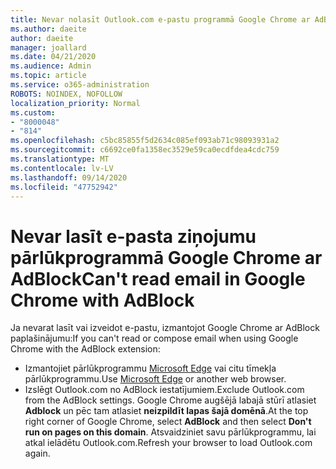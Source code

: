 ```yaml
---
title: Nevar nolasīt Outlook.com e-pastu programmā Google Chrome ar AdBlock
ms.author: daeite
author: daeite
manager: joallard
ms.date: 04/21/2020
ms.audience: Admin
ms.topic: article
ms.service: o365-administration
ROBOTS: NOINDEX, NOFOLLOW
localization_priority: Normal
ms.custom:
- "8000048"
- "814"
ms.openlocfilehash: c5bc85855f5d2634c085ef093ab71c98093931a2
ms.sourcegitcommit: c6692ce0fa1358ec3529e59ca0ecdfdea4cdc759
ms.translationtype: MT
ms.contentlocale: lv-LV
ms.lasthandoff: 09/14/2020
ms.locfileid: "47752942"
---
```

# <a name="cant-read-email-in-google-chrome-with-adblock"></a><span data-ttu-id="078ea-102">Nevar lasīt e-pasta ziņojumu pārlūkprogrammā Google Chrome ar AdBlock</span><span class="sxs-lookup"><span data-stu-id="078ea-102">Can't read email in Google Chrome with AdBlock</span></span>

<span data-ttu-id="078ea-103">Ja nevarat lasīt vai izveidot e-pastu, izmantojot Google Chrome ar AdBlock paplašinājumu:</span><span class="sxs-lookup"><span data-stu-id="078ea-103">If you can't read or compose email when using Google Chrome with the AdBlock extension:</span></span>

- <span data-ttu-id="078ea-104">Izmantojiet pārlūkprogrammu [Microsoft Edge](https://go.microsoft.com/fwlink/p/?linkid=2001503&amp;clcid=0x409) vai citu tīmekļa pārlūkprogrammu.</span><span class="sxs-lookup"><span data-stu-id="078ea-104">Use [Microsoft Edge](https://go.microsoft.com/fwlink/p/?linkid=2001503&amp;clcid=0x409) or another web browser.</span></span>
- <span data-ttu-id="078ea-105">Izslēgt Outlook.com no AdBlock iestatījumiem.</span><span class="sxs-lookup"><span data-stu-id="078ea-105">Exclude Outlook.com from the AdBlock settings.</span></span> <span data-ttu-id="078ea-106">Google Chrome augšējā labajā stūrī atlasiet **Adblock** un pēc tam atlasiet **neizpildīt lapas šajā domēnā**.</span><span class="sxs-lookup"><span data-stu-id="078ea-106">At the top right corner of Google Chrome, select **AdBlock** and then select **Don't run on pages on this domain**.</span></span> <span data-ttu-id="078ea-107">Atsvaidziniet savu pārlūkprogrammu, lai atkal ielādētu Outlook.com.</span><span class="sxs-lookup"><span data-stu-id="078ea-107">Refresh your browser to load Outlook.com again.</span></span>